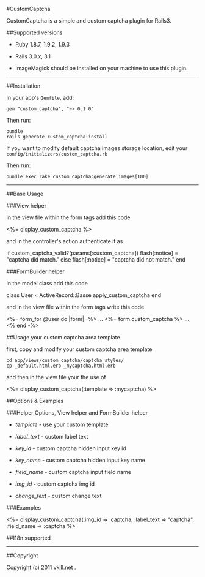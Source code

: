 #CustomCaptcha

CustomCaptcha is a simple and custom captcha plugin for Rails3.


##Supported versions

* Ruby 1.8.7, 1.9.2, 1.9.3

* Rails 3.0.x, 3.1

* ImageMagick should be installed on your machine to use this plugin.


***
##Installation

In your app's `Gemfile`, add:

    gem "custom_captcha", "~> 0.1.0"

Then run:

    bundle
    rails generate custom_captcha:install

If you want to modify default captcha images storage location, edit your `config/initializers/custom_captcha.rb`

Then run:

    bundle exec rake custom_captcha:generate_images[100]


***
##Base Usage

###View helper

In the view file within the form tags add this code

  <%= display_custom_captcha %>

and in the controller's action authenticate it as

  if custom_captcha_valid?(params[:custom_captcha])
    flash[:notice] = "captcha did match."
  else
    flash[:notice] = "captcha did not match."
  end

###FormBuilder helper

In the model class add this code

  class User < ActiveRecord::Basse
    apply_custom_captcha
  end

and in the view file within the form tags write this code

  <%= form_for @user do |form| -%>
    ...
    <%= form.custom_captcha %>
    ...
  <% end -%>


##Usage your custom captcha area template

first, copy and modify your custom captcha area template

    cd app/views/custom_captcha/captcha_styles/
    cp _default.html.erb _mycaptcha.html.erb

and then in the view file your the use of

  <%= display_custom_captcha(:template => :mycaptcha) %>


##Options & Examples

###Helper Options, View helper and FormBuilder helper

* *template* - use your custom template

* *label_text* - custom label text

* *key_id* - custom captcha hidden input key id

* *key_name* - custom captcha hidden input key name

* *field_name* - custom captcha input field name

* *img_id* - custom captcha img id

* *change_text* - custom change text

###Examples

  <%= display_custom_captcha(:img_id => :captcha, :label_text => "captcha", :field_name => :captcha %>


##I18n supported

***
##Copyright

Copyright (c) 2011 vkill.net .

